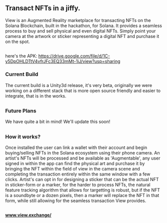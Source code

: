 ## Transact NFTs in a jiffy.

View is an Augmented Reality marketplace for transacting NFTs on the Solana Blockchain, built in the hackathon, for Solana. It provides a seamless process to buy and sell physical and even digital NFTs. Simply point your camera at the artwork or sticker representing a digital NFT and purchase it on the spot.

##

here's the APK: https://drive.google.com/file/d/1C-y5DpOHLDTtV4vfrJFc3EQ33mMt-1iJ/view?usp=sharing


### Current Build

The current build is a Unity3d release, it's very beta, originally we were working on a different stack that is more open source friendly and easier to integrate, that is in the works.
##

### Future Plans

We have quite a bit in mind! We'll update this soon!
##

### How it works? 

Once installed the user can link a wallet with their account and begin buying/selling NFTs in the Solana ecosystem using their phone camera. An artist's NFTs will be processed and be available as 'Augmentable', any user signed in within the app can find the physical art and purchase it by bringing the NFT within the field of view in the camera scene and completing the transaction entirely within the same window with a few clicks. Artist's can opt in for designing a sticker that can be the actual NFT in sticker-form or a marker, for the harder to process NFTs, the natural feature tracking algorithm that allows for targetting is robust, but if the NFT is a soundbyte or a dozen pixels, then a marker will replace the NFT in that form, while still allowing for the seamless transaction View provides. 

##

#### www.view.exchange/

##

